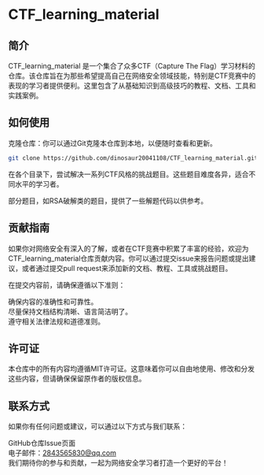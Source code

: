 # CTF_learning_material
## 简介
CTF_learning_material 是一个集合了众多CTF（Capture The Flag）学习材料的仓库。该仓库旨在为那些希望提高自己在网络安全领域技能，特别是CTF竞赛中的表现的学习者提供便利。这里包含了从基础知识到高级技巧的教程、文档、工具和实践案例。

## 如何使用
克隆仓库：你可以通过Git克隆本仓库到本地，以便随时查看和更新。

```bash
git clone https://github.com/dinosaur20041108/CTF_learning_material.git
```
在各个目录下，尝试解决一系列CTF风格的挑战题目。这些题目难度各异，适合不同水平的学习者。

部分题目，如RSA破解类的题目，提供了一些解题代码以供参考。

## 贡献指南
如果你对网络安全有深入的了解，或者在CTF竞赛中积累了丰富的经验，欢迎为CTF_learning_material仓库贡献内容。你可以通过提交issue来报告问题或提出建议，或者通过提交pull request来添加新的文档、教程、工具或挑战题目。

在提交内容前，请确保遵循以下准则：

确保内容的准确性和可靠性。  
尽量保持文档结构清晰、语言简洁明了。  
遵守相关法律法规和道德准则。  
## 许可证
本仓库中的所有内容均遵循MIT许可证。这意味着你可以自由地使用、修改和分发这些内容，但请确保保留原作者的版权信息。

## 联系方式
如果你有任何问题或建议，可以通过以下方式与我们联系：

GitHub仓库Issue页面  
电子邮件：2843565830@qq.com  
我们期待你的参与和贡献，一起为网络安全学习者打造一个更好的平台！  
